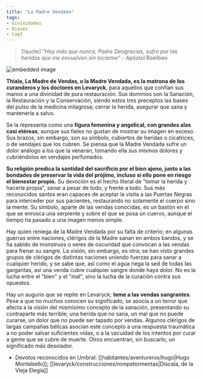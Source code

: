```yaml
---
title: "La Madre Vendada"
tags:
- divinidades
- Dioses
- tag3
---
```

>[!quote]
> _"Hoy más que nunca, Padre Deogracias, sufro por las heridas que me envuelven sin tocarme"_
>\- Apóstol Bselibeo

![embedded image](https://assets.legendkeeper.com/3bb20618-0d26-4cae-b093-c5761d1785dc.jpg "Attachment")

**Thiala, La Madre de Vendas, o la Madre Vendada, es la matrona de los curanderos y los doctores en Levaryck**, para aquellos que confían sus manos a una divinidad de pura restauración. Sus dominios son la Sanación, la Restauración y la Conservación, siendo estos tres preceptos las bases del pulso de la medicina milagrosa; cerrar la herida, asegurar que sana y mantenerla a salvo.

Se la representa como una **figura femenina y angelical, con grandes alas casi etéreas**, aunque sus fieles no gustan de mostrar su imagen en exceso. Sus brazos, sin embargo, son su símbolo, cubiertos de heridas o cicatrices, o de vendajes que los cubren. Se piensa que la Madre Vendada sufre un dolor análogo a los que la veneran, tomando ella sus mismos dolores y cubriéndolos en vendajes perfumados.

**Su religión predica la santidad del sacrificio por el bien ajeno, junto a las bondades de preservar la vida del prójimo, incluso si ello pone en riesgo el bienestar propio.** Su devoción es el hecho literal de "tomar la herida y hacerla propia", sanar a pesar de todo, y frente a todo. Sus más reconocidos santos eran capaces de aceptar la visita a las Puertas Negras para interceder por sus pacientes, restaurando no solamente el cuerpo sino la mente. Su símbolo, aparte de las vendas conocidas, es un bastón en el que se enrosca una serpiente y sobre el que se posa un cuervo, aunque el tiempo ha pasado a una imagen menos simple.

Hay quien reniega de la Madre Vendada por su falta de criterio; en algunas guerras entre naciones, clérigos de la Madre sanan en ambos bandos, y se ha sabido de monstruos o seres de oscuridad que convocan a las vendas para frenar su sangre. La visión, sin embargo, es otra; se han visto grandes grupos de clérigos de distintas naciones uniendo fuerzas para sanar a cualquier herido, y se sabe que, así como el agua riega la sed de todas las gargantas, así una venda cubre cualquier sangre donde haya dolor. No es la lucha entre el "bien" y el "mal", sino la lucha de la curación contra sus opuestos.

Hay un augurio que se repite en Levaryck; **teme a las vendas sangrantes**. Pese a que no muchos conocen su significado, se asocia a un terror que afecta a la visión del mismísimo concepto de la sanación, presentando su contraparte más terrible; una herida que no sana, un mal que no puede curarse, un dolor que no puede ser tapado por vendas. Algunos clérigos de largas campañas bélicas asocian este concepto a una respuesta traumática a no poder salvar suficientes vidas, o a la vacuidad de los intentos por curar a gente que se cubre de muerte. Otros encuentran, sin buscarlo, un significado más desolador.

-   Devotos reconocidos en Umbral: [[habitantes/aventureros/hugo|Hugo Montebello]]; [[levaryck/construcciones/rompetormentas|Discala, de la Vieja Elegía]]